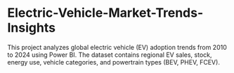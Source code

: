 # Electric-Vehicle-Market-Trends-Insights
This project analyzes global electric vehicle (EV) adoption trends from 2010 to 2024 using Power BI. The dataset contains regional EV sales, stock, energy use, vehicle categories, and powertrain types (BEV, PHEV, FCEV).
